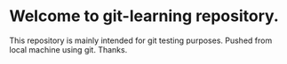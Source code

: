 # Welcome to git-learning repository.

This repository is mainly intended for git testing purposes.
Pushed from local machine using git.
Thanks.
